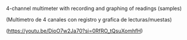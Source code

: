4-channel multimeter with recording and graphing of readings (samples)

(Multimetro de 4 canales con registro y grafica de lecturas/muestas)

(https://youtu.be/DioO7w2Ja70?si=0RfRO_tQsuXomhfH)
